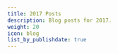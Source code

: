 ```yaml
---
title: 2017 Posts
description: Blog posts for 2017.
weight: 20
icon: blog
list_by_publishdate: true
---
```

